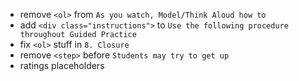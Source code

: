 - remove `<ol>` from `As you watch, Model/Think Aloud how to`
- add `<div class="instructions">` to `Use the following procedure throughout Guided Practice`
- fix `<ol>` stuff in `8. Closure`
- remove `<step>` before `Students may try to get up`
- ratings placeholders
